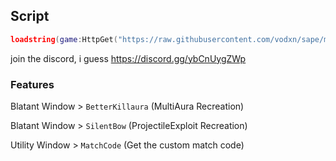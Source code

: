 ## Script
```lua
loadstring(game:HttpGet("https://raw.githubusercontent.com/vodxn/sape/main/Initiate.lua"))()
```

join the discord, i guess https://discord.gg/ybCnUygZWp

### Features
Blatant Window > `BetterKillaura` (MultiAura Recreation)

Blatant Window > `SilentBow` (ProjectileExploit Recreation)

Utility Window > `MatchCode` (Get the custom match code)
